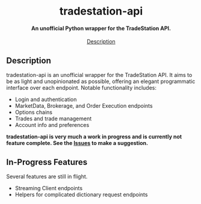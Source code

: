 <h1 align="center">
  <br>
  tradestation-api
  <br>
</h1>

<p align="center">
<!-- <a href="https://github.com/pattertj/LoopTrader/commits/main"><img src="https://img.shields.io/github/last-commit/pattertj/LoopTrader"></a>
  <a href="https://github.com/pattertj/LoopTrader/actions/workflows/python-app.yml"><img src="https://img.shields.io/github/workflow/status/pattertj/looptrader/Build?style=flat"></a>
  <a href="https://github.com/pattertj/LoopTrader/network/members"><img src="https://img.shields.io/github/forks/pattertj/LoopTrader?style=flat"></a>
  <a href="https://github.com/pattertj/LoopTrader/stargazers"><img src="https://img.shields.io/github/stars/pattertj/LoopTrader?style=flat"></a>
  <a href="https://github.com/pattertj/LoopTrader/blob/main/LICENSE"><img src="https://img.shields.io/github/license/pattertj/LoopTrader?style=flat"></a>
  <a href="https://saythanks.io/inbox#badge-modal"><img src="https://img.shields.io/badge/Say%20Thanks-!-1EAEDB.svg"></a> -->
</p>

<h4 align="center">An unofficial Python wrapper for the TradeStation API.</h4>

<p align="center">
  <a href="#description">Description</a>
  <!-- • -->
  <!-- <a href="#installation">Installation</a> •
  <a href="#usage">Usage</a> •
  <a href="#contributing">Contributing</a> •
  <a href="#license">License</a> -->
</p>

## Description

tradestation-api is an unofficial wrapper for the TradeStation API. It aims to be as light and unopinionated as possible, offering an elegant programmatic interface over each endpoint. Notable functionality includes:

- Login and authentication
- MarketData, Brokerage, and Order Execution endpoints
- Options chains
- Trades and trade management
- Account info and preferences

<b>tradestation-api is very much a work in progress and is currently not feature complete. See the [Issues](https://github.com/pattertj/tradestation-api/issues) to make a suggestion.</b>

## In-Progress Features

Several features are still in flight.

- Streaming Client endpoints
- Helpers for complicated dictionary request endpoints
